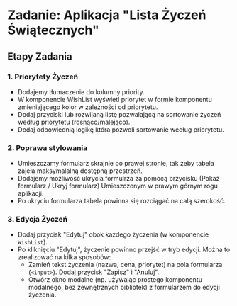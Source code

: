 # Zadanie: Aplikacja "Lista Życzeń Świątecznych"

## Etapy Zadania

### 1. Priorytety Życzeń

- Dodajemy tłumaczenie do kolumny priority.
- W komponencie WishList wyświetl priorytet w formie komponentu zmieniającego kolor w zależności od priorytetu.
- Dodaj przyciski lub rozwijaną listę pozwalającą na sortowanie życzeń według priorytetu (rosnąco/malejąco).
- Dodaj odpowiednią logikę która pozwoli sortowanie według priorytetu.

### 2. Poprawa stylowania

- Umieszczamy formularz skrajnie po prawej stronie, tak żeby tabela zajeła maksymalalną dostępną przestrzeń.
- Dodajemy możliwość ukrycia formulrza za pomocą przycisku (Pokaż formularz / Ukryj formularz) Umieszczonym w prawym górnym rogu aplikacji.
- Po ukryciu formularza tabela powinna się rozciągać na całą szerokość.

### 3. Edycja Życzeń

- Dodaj przycisk "Edytuj" obok każdego życzenia (w komponencie `WishList`).
- Po kliknięciu "Edytuj", życzenie powinno przejść w tryb edycji. Można to zrealizować na kilka sposobów:
  - Zamień tekst życzenia (nazwa, cena, priorytet) na pola formularza (`<input>`). Dodaj przycisk "Zapisz" i "Anuluj".
  - Otwórz okno modalne (np. używając prostego komponentu modalnego, bez zewnętrznych bibliotek) z formularzem do edycji życzenia.
